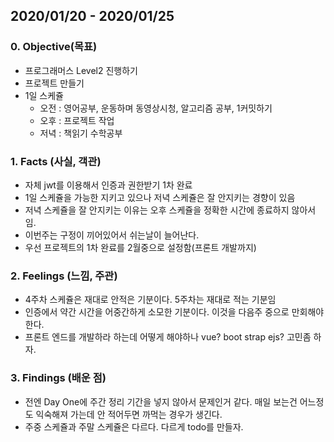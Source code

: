 ## 2020/01/20 - 2020/01/25

### 0. Objective(목표)

- 프로그래머스 Level2 진행하기
- 프로젝트 만들기
- 1일 스케쥴
  - 오전 : 영어공부, 운동하며 동영상시청, 알고리즘 공부, 1커밋하기
  - 오후 : 프로젝트 작업
  - 저녁 : 책읽기 수학공부

### 1. Facts (사실, 객관)

- 자체 jwt를 이용해서 인증과 권한받기 1차 완료
- 1일 스케쥴을 가능한 지키고 있으나 저녁 스케쥴은 잘 안지키는 경향이 있음
- 저녁 스케쥴을 잘 안지키는 이유는 오후 스케쥴을 정확한 시간에 종료하지 않아서임.
- 이번주는 구정이 끼어있어서 쉬는날이 늘어난다.
- 우선 프로젝트의 1차 완료를 2월중으로 설정함(프론트 개발까지)

### 2. Feelings (느낌, 주관)

- 4주차 스케쥴은 재대로 안적은 기분이다. 5주차는 재대로 적는 기분임
- 인증에서 약간 시간을 어중간하게 소모한 기분이다. 이것을 다음주 중으로 만회해야 한다.
- 프론트 엔드를 개발하라 하는데 어떻게 해야하나 vue? boot strap ejs? 고민좀 하자.

### 3. Findings (배운 점)

- 전엔 Day One에 주간 정리 기간을 넣지 않아서 문제인거 같다. 매일 보는건 어느정도 익숙해져 가는데 안 적어두면 까먹는 경우가 생긴다.
- 주중 스케쥴과 주말 스케쥴은 다르다. 다르게 todo를 만들자.
